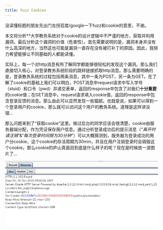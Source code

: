 ```yaml
---
title: Fuzz Cookies
---
```

<p class="indent">没读懂标题的朋友先出门左拐百度/google一下fuzz和cookie的意思，不谢。</p>
<p class="indent">本文将分析**大学教务系统对于cookie的设计逻辑中不严谨的地方，获取并利用漏洞，最后分析这个漏洞的价值（危害性）。首先需要说明的是，漏洞本身并没有什么高深的地方，当然这也可能是漏洞一直存在没有被打补丁的原因。因此，我努力希望能够让不同基础的人都能读懂。</p>
<p class="indent">实际上，每一个对http消息有所了解同学都能够很轻松的发现这个漏洞。那么我们直接切入核心，对登录教务系统阶段的跳转链接抓取http消息。那么需要明确的是，登录教务系统的过程包括两条消息，其中一条为POST，另一条为GET。在了解了cookie的基础上我们可以明白，POST消息中request请求中写入学号（stuid）和口令（pwd）并递交表单，返回的response中包含了对我们<strong>十分重要</strong>的cookie值；在GET消息中，request请求填入cookie值，返回的response中包含登录反馈的消息。那么由此可以显然发现一些猫腻。也就是说，如果可以得到一个登录用户的cookie，那么就可以访问这个用户的教务系统。道理是这样讲没错...</p>
<p class="indent">那么问题来到了“获取cookie”这里。做过后台的同学应该会很清楚，cookie由服务器端分配，作为凭证保存用户信息。通过分析登录成功后的提示消息（“<i>离开时请注销</i>”&“<i>每次登录时间限为30分钟</i>”）可以大概猜测到，服务器为登录成功的用户分cookie，这个cookie的存活周期为30min，并且在用户注销登录时会销毁这个cookie。那么cookie的庐山真面目到底是什么样子的呢？现在是时候放一波图片了...</p>
<p><img src="/image/f1.png" /></p>
